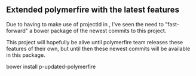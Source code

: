 <!---

This README is automatically generated from the comments in these files:
firebase-app.html  firebase-auth.html  firebase-document.html  firebase-query.html

Edit those files, and our readme bot will duplicate them over here!
Edit this file, and the bot will squash your changes :)

The bot does some handling of markdown. Please file a bug if it does the wrong
thing! https://github.com/PolymerLabs/tedium/issues

-->

## Extended polymerfire with the latest features

Due to having to make use of projectId in <firebase-app>, I've seen the need to "fast-forward" a bower package of the newest commits to this project.

This project will hopefully be alive until polymerfire team releases these features of their own, but until then these newest commits will be available in this package.

bower install p-updated-polymerfire
